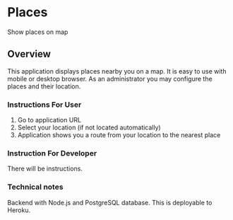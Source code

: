 Places
======

Show places on map

Overview
--------

This application displays places nearby you on a map. It is easy to use with mobile or desktop browser. As an administrator you may configure the places and their location.

### Instructions For User

1. Go to application URL
2. Select your location (if not located automatically)
3. Application shows you a route from your location to the nearest place

### Instruction For Developer

There will be instructions.

### Technical notes

Backend with Node.js and PostgreSQL database. This is deployable to Heroku.
